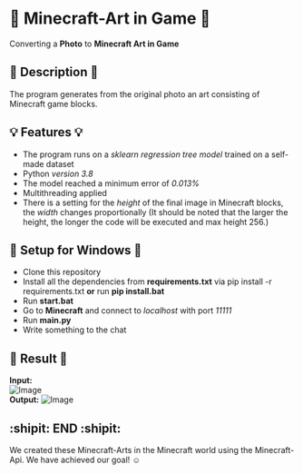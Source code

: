 # :art: **Minecraft-Art in Game** :art:
Converting a **Photo** to **Minecraft Art in Game**
## :ledger: **Description** :ledger:
The program generates from the original photo an art consisting of Minecraft game blocks.
## :bulb: Features :bulb:
+ The program runs on a *sklearn regression tree model* trained on a self-made dataset
+ Python *version 3.8*
+ The model reached a minimum error of *0.013%*
+ Multithreading applied
+ There is a setting for the *height* of the final image in Minecraft blocks, the *width* changes proportionally (It should be noted that the larger the height, the longer the code will be executed and max height 256.)
## :floppy_disk: Setup for Windows :floppy_disk:
+ Clone this repository
+ Install all the dependencies from **requirements.txt** via pip install -r requirements.txt **or** run **pip install.bat**
+ Run **start.bat**
+ Go to **Minecraft** and connect to *localhost* with port *11111*
+ Run **main.py**
+ Write something to the chat
## :cookie: Result :cookie:
**Input:**
<br/>
![Image](https://user-images.githubusercontent.com/104269586/166220919-783d2ac3-6501-4fe6-a3b1-a44961eade68.jpg)
<br/>
**Output:**
![Image](https://user-images.githubusercontent.com/104269586/166220948-86e18f3c-b322-4af5-a613-ed55f977387c.png)
## :shipit: END :shipit:
We created these Minecraft-Arts in the Minecraft world using the Minecraft-Api. We have achieved our goal! :relaxed:
